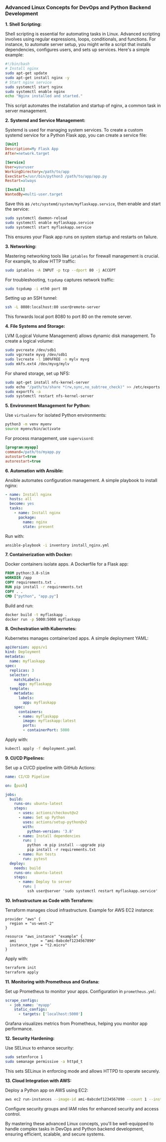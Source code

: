 ### Advanced Linux Concepts for DevOps and Python Backend Development

**1. Shell Scripting:**

Shell scripting is essential for automating tasks in Linux. Advanced scripting involves using regular expressions, loops, conditionals, and functions. For instance, to automate server setup, you might write a script that installs dependencies, configures users, and sets up services. Here's a simple example:

```bash
#!/bin/bash
# Install nginx
sudo apt-get update
sudo apt-get install nginx -y
# Start nginx service
sudo systemctl start nginx
sudo systemctl enable nginx
echo "Nginx installed and started."
```

This script automates the installation and startup of nginx, a common task in server management.

**2. Systemd and Service Management:**

Systemd is used for managing system services. To create a custom systemd service for a Python Flask app, you can create a service file:

```ini
[Unit]
Description=My Flask App
After=network.target

[Service]
User=youruser
WorkingDirectory=/path/to/app
ExecStart=/usr/bin/python3 /path/to/app/app.py
Restart=always

[Install]
WantedBy=multi-user.target
```

Save this as `/etc/systemd/system/myflaskapp.service`, then enable and start the service:

```bash
sudo systemctl daemon-reload
sudo systemctl enable myflaskapp.service
sudo systemctl start myflaskapp.service
```

This ensures your Flask app runs on system startup and restarts on failure.

**3. Networking:**

Mastering networking tools like `iptables` for firewall management is crucial. For example, to allow HTTP traffic:

```bash
sudo iptables -A INPUT -p tcp --dport 80 -j ACCEPT
```

For troubleshooting, `tcpdump` captures network traffic:

```bash
sudo tcpdump -i eth0 port 80
```

Setting up an SSH tunnel:

```bash
ssh -L 8080:localhost:80 user@remote-server
```

This forwards local port 8080 to port 80 on the remote server.

**4. File Systems and Storage:**

LVM (Logical Volume Management) allows dynamic disk management. To create a logical volume:

```bash
sudo pvcreate /dev/sdb1
sudo vgcreate myvg /dev/sdb1
sudo lvcreate -l 100%FREE -n mylv myvg
sudo mkfs.ext4 /dev/myvg/mylv
```

For shared storage, set up NFS:

```bash
sudo apt-get install nfs-kernel-server
sudo echo "/path/to/share *(rw,sync,no_subtree_check)" >> /etc/exports
sudo exportfs -a
sudo systemctl restart nfs-kernel-server
```

**5. Environment Management for Python:**

Use `virtualenv` for isolated Python environments:

```bash
python3 -m venv myenv
source myenv/bin/activate
```

For process management, use `supervisord`:

```ini
[program:myapp]
command=/path/to/myapp.py
autostart=true
autorestart=true
```

**6. Automation with Ansible:**

Ansible automates configuration management. A simple playbook to install nginx:

```yaml
- name: Install nginx
  hosts: all
  become: yes
  tasks:
    - name: Install nginx
      package:
        name: nginx
        state: present
```

Run with:

```bash
ansible-playbook -i inventory install_nginx.yml
```

**7. Containerization with Docker:**

Docker containers isolate apps. A Dockerfile for a Flask app:

```Dockerfile
FROM python:3.8-slim
WORKDIR /app
COPY requirements.txt .
RUN pip install -r requirements.txt
COPY . .
CMD ["python", "app.py"]
```

Build and run:

```bash
docker build -t myflaskapp .
docker run -p 5000:5000 myflaskapp
```

**8. Orchestration with Kubernetes:**

Kubernetes manages containerized apps. A simple deployment YAML:

```yaml
apiVersion: apps/v1
kind: Deployment
metadata:
  name: myflaskapp
spec:
  replicas: 3
  selector:
    matchLabels:
      app: myflaskapp
  template:
    metadata:
      labels:
        app: myflaskapp
    spec:
      containers:
      - name: myflaskapp
        image: myflaskapp:latest
        ports:
        - containerPort: 5000
```

Apply with:

```bash
kubectl apply -f deployment.yaml
```

**9. CI/CD Pipelines:**

Set up a CI/CD pipeline with GitHub Actions:

```yaml
name: CI/CD Pipeline

on: [push]

jobs:
  build:
    runs-on: ubuntu-latest
    steps:
      - uses: actions/checkout@v2
      - name: Set up Python
        uses: actions/setup-python@v2
        with:
          python-version: '3.8'
      - name: Install dependencies
        run: |
          python -m pip install --upgrade pip
          pip install -r requirements.txt
      - name: Run tests
        run: pytest
  deploy:
    needs: build
    runs-on: ubuntu-latest
    steps:
      - name: Deploy to server
        run: |
          ssh user@server 'sudo systemctl restart myflaskapp.service'
```

**10. Infrastructure as Code with Terraform:**

Terraform manages cloud infrastructure. Example for AWS EC2 instance:

```hcl
provider "aws" {
  region = "us-west-2"
}

resource "aws_instance" "example" {
  ami           = "ami-0abcdef1234567890"
  instance_type = "t2.micro"
}
```

Apply with:

```bash
terraform init
terraform apply
```

**11. Monitoring with Prometheus and Grafana:**

Set up Prometheus to monitor your apps. Configuration in `prometheus.yml`:

```yaml
scrape_configs:
  - job_name: 'myapp'
    static_configs:
      - targets: ['localhost:5000']
```

Grafana visualizes metrics from Prometheus, helping you monitor app performance.

**12. Security Hardening:**

Use SELinux to enhance security:

```bash
sudo setenforce 1
sudo semanage permissive -a httpd_t
```

This sets SELinux in enforcing mode and allows HTTPD to operate securely.

**13. Cloud Integration with AWS:**

Deploy a Python app on AWS using EC2:

```bash
aws ec2 run-instances --image-id ami-0abcdef1234567890 --count 1 --instance-type t2.micro --key-name MyKeyPair
```

Configure security groups and IAM roles for enhanced security and access control.

By mastering these advanced Linux concepts, you'll be well-equipped to handle complex tasks in DevOps and Python backend development, ensuring efficient, scalable, and secure systems.
